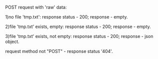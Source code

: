 POST request with 'raw' data:

1)no file 'tmp.txt':
response status - 200;
response - empty.

2)file 'tmp.txt' exists, empty:
response status - 200;
response - empty.

3)file 'tmp.txt' exists, not empty:
response status - 200;
response - json object.

request method not "POST" - response status '404'.
